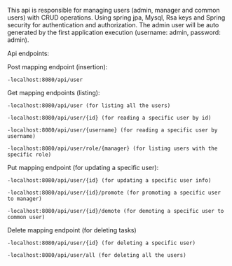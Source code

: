 This api is responsible for managing users (admin, manager and common users) with CRUD operations.
Using spring jpa, Mysql, Rsa keys and Spring security for authentication and authorization.
The admin user will be auto generated by the first application execution (username: admin, password: admin).

Api endpoints:

Post mapping endpoint (insertion):

    -localhost:8080/api/user

Get mapping endpoints (listing):

    -localhost:8080/api/user (for listing all the users)

    -localhost:8080/api/user/{id} (for reading a specific user by id)

    -localhost:8080/api/user/{username} (for reading a specific user by username)

    -localhost:8080/api/user/role/{manager} (for listing users with the specific role)

Put mapping endpoint (for updating a specific user):

    -localhost:8080/api/user/{id} (for updating a specific user info)

    -localhost:8080/api/user/{id}/promote (for promoting a specific user to manager)

    -localhost:8080/api/user/{id}/demote (for demoting a specific user to common user)

Delete mapping endpoint (for deleting tasks)

    -localhost:8080/api/user/{id} (for deleting a specific user)
    
    -localhost:8080/api/user/all (for deleting all the users)